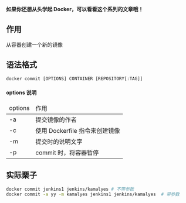 **如果你还想从头学起 Docker，可以看看这个系列的文章哦！**

## 作用
从容器创建一个新的镜像

## 语法格式
```python
docker commit [OPTIONS] CONTAINER [REPOSITORY[:TAG]]
```

#### options 说明
<table>
<thead>
<tr>
<td>options</td>
<td>作用</td>
</tr>
</thead>
<tbody>
<tr>
<td>-a</td>
<td>提交镜像的作者</td>
</tr>
<tr>
<td>-c</td>
<td>使用 Dockerfile 指令来创建镜像</td>
</tr>
<tr>
<td>-m</td>
<td>提交时的说明文字</td>
</tr>
<tr>
<td>-p</td>
<td>commit 时，将容器暂停</td>
</tr>
</tbody>
</table>

## 实际栗子
```bash
docker commit jenkins1 jenkins/kamalyes # 不带参数
docker commit -a yy -m kamalyes jenkins1 jenkins/kamalyes  # 带参数
```
